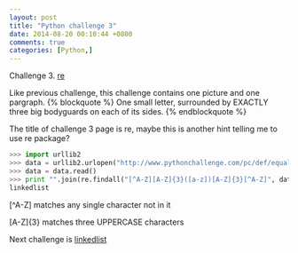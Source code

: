 ```yaml
---
layout: post
title: "Python challenge 3"
date: 2014-08-20 00:10:44 +0800
comments: true
categories: [Python,]
---
```

Challenge 3. [re](http://www.pythonchallenge.com/pc/def/equality.html)

Like previous challenge, this challenge contains one picture and one pargraph.
{% blockquote %}
One small letter, surrounded by EXACTLY three big bodyguards on each of its sides.
{% endblockquote %}

The title of challenge 3 page is re, maybe this is another hint telling me to use re package?
``` python
>>> import urllib2
>>> data = urllib2.urlopen("http://www.pythonchallenge.com/pc/def/equality.html")
>>> data = data.read()
>>> print "".join(re.findall("[^A-Z][A-Z]{3}([a-z])[A-Z]{3}[^A-Z]", data))
linkedlist
```

[^A-Z] matches any single character not in it

[A-Z]{3} matches three UPPERCASE characters

Next challenge is [linkedlist](http://www.pythonchallenge.com/pc/def/equality.html)
